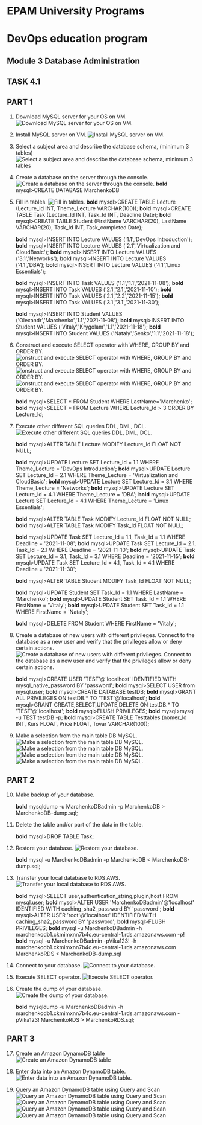 # EPAM University Programs
# DevOps education program
## Module 3 Database Administration
## TASK 4.1 
## PART 1

1. Download MySQL server for your OS on VM.
	![Download MySQL server for your OS on VM.](https://github.com/MarchenkoOlexandr/DevOps_online_Vinnitsja_2021Q4/blob/3ec94dda364a7cdcc47ab25cd643249dcab28aac/m1/task4.1/Screenshot_1.png "Download MySQL server for your OS on VM.")

2. Install MySQL server on VM.
	![Install MySQL server on VM.](https://github.com/MarchenkoOlexandr/DevOps_online_Vinnitsja_2021Q4/blob/3ec94dda364a7cdcc47ab25cd643249dcab28aac/m1/task4.1/Screenshot_2.png "Install MySQL server on VM.")
	
3. Select a subject area and describe the database schema, (minimum 3 tables)
	![Select a subject area and describe the database schema, minimum 3 tables](https://github.com/MarchenkoOlexandr/DevOps_online_Vinnitsja_2021Q4/blob/3ec94dda364a7cdcc47ab25cd643249dcab28aac/m1/task4.1/Screenshot_3.png "Select a subject area and describe the database schema, minimum 3 tables")
	
4. Create a database on the server through the console.
	![Create a database on the server through the console.](https://github.com/MarchenkoOlexandr/DevOps_online_Vinnitsja_2021Q4/blob/3ec94dda364a7cdcc47ab25cd643249dcab28aac/m1/task4.1/Screenshot_4.png "Create a database on the server through the console.")
	**bold**	mysql>CREATE DATABASE MarchenkoDB
	
5. Fill in tables.
	![Fill in tables.](https://github.com/MarchenkoOlexandr/DevOps_online_Vinnitsja_2021Q4/blob/3ec94dda364a7cdcc47ab25cd643249dcab28aac/m1/task4.1/Screenshot_5.png "Fill in tables.")
	**bold**	mysql>CREATE TABLE Lecture (Lecture_Id INT, Theme_Lecture VARCHAR(100));
	**bold**	mysql>CREATE TABLE Task (Lecture_Id INT, Task_Id INT, Deadline Date);
	**bold**	mysql>CREATE TABLE Student (FirstName VARCHAR(20), LastName VARCHAR(20), Task_Id INT, Task_completed Date);
	
	**bold**	mysql>INSERT INTO Lecture VALUES ('1.1','DevOps Introduction');
	**bold**	mysql>INSERT INTO Lecture VALUES ('2.1','Virtualization and CloudBasic');
	**bold**	mysql>INSERT INTO Lecture VALUES ('3.1','Networks');
	**bold**	mysql>INSERT INTO Lecture VALUES ('4.1','DBA');
	**bold**	mysql>INSERT INTO Lecture VALUES ('4.1','Linux Essentials');

	**bold**	mysql>INSERT INTO Task VALUES ('1.1','1.1','2021-11-08');
	**bold**	mysql>INSERT INTO Task VALUES ('2.1','2.1','2021-11-10');
	**bold**	mysql>INSERT INTO Task VALUES ('2.1','2.2','2021-11-15');
	**bold**	mysql>INSERT INTO Task VALUES ('3.1','3.1','2021-11-30');

	**bold**	mysql>INSERT INTO Student VALUES ('Olexandr','Marchenko','1.1','2021-11-08');
	**bold**	mysql>INSERT INTO Student VALUES ('Vitaly','Krygolam','1.1','2021-11-18');
	**bold**	mysql>INSERT INTO Student VALUES ('Nataly','Senko','1.1','2021-11-18');
	
	
6. Construct and execute SELECT operator with WHERE, GROUP BY and ORDER BY.
	![onstruct and execute SELECT operator with WHERE, GROUP BY and ORDER BY.](https://github.com/MarchenkoOlexandr/DevOps_online_Vinnitsja_2021Q4/blob/3ec94dda364a7cdcc47ab25cd643249dcab28aac/m1/task4.1/Screenshot_6.png "onstruct and execute SELECT operator with WHERE, GROUP BY and ORDER BY.")
	![onstruct and execute SELECT operator with WHERE, GROUP BY and ORDER BY.](https://github.com/MarchenkoOlexandr/DevOps_online_Vinnitsja_2021Q4/blob/3ec94dda364a7cdcc47ab25cd643249dcab28aac/m1/task4.1/Screenshot_7.png "onstruct and execute SELECT operator with WHERE, GROUP BY and ORDER BY.")
	![onstruct and execute SELECT operator with WHERE, GROUP BY and ORDER BY.](https://github.com/MarchenkoOlexandr/DevOps_online_Vinnitsja_2021Q4/blob/3ec94dda364a7cdcc47ab25cd643249dcab28aac/m1/task4.1/Screenshot_8.png "onstruct and execute SELECT operator with WHERE, GROUP BY and ORDER BY.")
	
	**bold**	mysql>SELECT * FROM Student WHERE LastName='Marchenko';
	**bold**	mysql>SELECT * FROM Lecture WHERE Lecture_Id > 3 ORDER BY Lecture_Id;
	
7. Execute other different SQL queries DDL, DML, DCL.
	![](https://github.com/MarchenkoOlexandr/DevOps_online_Vinnitsja_2021Q4/blob/3ec94dda364a7cdcc47ab25cd643249dcab28aac/m1/task4.1/Screenshot_9.png "Execute other different SQL queries DDL, DML, DCL.")
	
	**bold**	mysql>ALTER TABLE Lecture MODIFY Lecture_Id FLOAT NOT NULL;

	**bold**	mysql>UPDATE Lecture SET Lecture_Id = 1.1 WHERE Theme_Lecture = 'DevOps Introduction';
	**bold**	mysql>UPDATE Lecture SET Lecture_Id = 2.1 WHERE Theme_Lecture = 'Virtualization and CloudBasic';
	**bold**	mysql>UPDATE Lecture SET Lecture_Id = 3.1 WHERE Theme_Lecture = 'Networks';
	**bold**	mysql>UPDATE Lecture SET Lecture_Id = 4.1 WHERE Theme_Lecture = 'DBA';
	**bold**	mysql>UPDATE Lecture SET Lecture_Id = 4.1 WHERE Theme_Lecture = 'Linux Essentials';

	**bold**	mysql>ALTER TABLE Task MODIFY Lecture_Id FLOAT NOT NULL;
	**bold**	mysql>ALTER TABLE Task MODIFY Task_Id FLOAT NOT NULL;

	**bold**	mysql>UPDATE Task SET Lecture_Id = 1.1, Task_Id = 1.1 WHERE Deadline = '2021-11-08';
	**bold**	mysql>UPDATE Task SET Lecture_Id = 2.1, Task_Id = 2.1 WHERE Deadline = '2021-11-10';
	**bold**	mysql>UPDATE Task SET Lecture_Id = 3.1, Task_Id = 3.1 WHERE Deadline = '2021-11-15';
	**bold**	mysql>UPDATE Task SET Lecture_Id = 4.1, Task_Id = 4.1 WHERE Deadline = '2021-11-30';

	**bold**	mysql>ALTER TABLE Student MODIFY Task_Id FLOAT NOT NULL;

	**bold**	mysql>UPDATE Student SET Task_Id = 1.1 WHERE LastName = 'Marchenko';
	**bold**	mysql>UPDATE Student SET Task_Id = 1.1 WHERE FirstName = 'Vitaly';
	**bold**	mysql>UPDATE Student SET Task_Id = 1.1 WHERE FirstName = 'Nataly';
	
	**bold**	mysql>DELETE FROM Student WHERE FirstName = 'Vitaly';
	
8. Create a database of new users with different privileges. Connect to the database as a new user and verify that the privileges allow or deny certain actions.
	![Create a database of new users with different privileges. Connect to the database as a new user and verify that the privileges allow or deny certain actions.](https://github.com/MarchenkoOlexandr/DevOps_online_Vinnitsja_2021Q4/blob/3ec94dda364a7cdcc47ab25cd643249dcab28aac/m1/task4.1/Screenshot_10.png "Create a database of new users with different privileges. Connect to the database as a new user and verify that the privileges allow or deny certain actions.")
	
	**bold**	mysql>CREATE USER 'TEST'@'localhost' IDENTIFIED WITH mysql_native_password BY 'password';
	**bold**	mysql>SELECT USER from mysql.user;
	**bold**	mysql>CREATE DATABASE testDB;
	**bold**	mysql>GRANT ALL PRIVILEGES ON testDB.* TO 'TEST'@'localhost';
	**bold**	mysql>GRANT CREATE,SELECT,UPDATE,DELETE ON testDB.* TO 'TEST'@'localhost';
	**bold**	mysql>FLUSH PRIVILEGES;
	**bold**	mysql>mysql -u TEST testDB -p;
	**bold**	mysql>CREATE TABLE Testtables (nomer_Id INT, Kurs FLOAT, Price FLOAT, Tovar VARCHAR(100));	
	
9. Make a selection from the main table DB MySQL.
	![Make a selection from the main table DB MySQL.](https://github.com/MarchenkoOlexandr/DevOps_online_Vinnitsja_2021Q4/blob/3ec94dda364a7cdcc47ab25cd643249dcab28aac/m1/task4.1/Screenshot_11.png "Make a selection from the main table DB MySQL.")
	![Make a selection from the main table DB MySQL.](https://github.com/MarchenkoOlexandr/DevOps_online_Vinnitsja_2021Q4/blob/3ec94dda364a7cdcc47ab25cd643249dcab28aac/m1/task4.1/Screenshot_12.png "Make a selection from the main table DB MySQL.")
	![Make a selection from the main table DB MySQL.](https://github.com/MarchenkoOlexandr/DevOps_online_Vinnitsja_2021Q4/blob/3ec94dda364a7cdcc47ab25cd643249dcab28aac/m1/task4.1/Screenshot_13.png "Make a selection from the main table DB MySQL.")
	![Make a selection from the main table DB MySQL.](https://github.com/MarchenkoOlexandr/DevOps_online_Vinnitsja_2021Q4/blob/3ec94dda364a7cdcc47ab25cd643249dcab28aac/m1/task4.1/Screenshot_14.png "Make a selection from the main table DB MySQL.")

## PART 2

10. Make backup of your database.
 
	**bold**	mysqldump -u MarchenkoDBadmin -p MarchenkoDB > MarchenkoDB-dump.sql;

11. Delete the table and/or part of the data in the table.
 
	**bold**	mysql>DROP TABLE Task;

12. Restore your database.
	![Restore your database.](https "Restore your database.")

	**bold**	mysql -u MarchenkoDBadmin -p MarchenkoDB < MarchenkoDB-dump.sql;

13. Transfer your local database to RDS AWS.
	![Transfer your local database to RDS AWS.](https://github.com/MarchenkoOlexandr/DevOps_online_Vinnitsja_2021Q4/blob/3ec94dda364a7cdcc47ab25cd643249dcab28aac/m1/task4.1/Screenshot_15.png "Transfer your local database to RDS AWS.")

	**bold**	mysql>SELECT user,authentication_string,plugin,host FROM mysql.user;
	**bold**	mysql>ALTER USER 'MarchenkoDBadmin'@'localhost' IDENTIFIED WITH caching_sha2_password BY 'password';
	**bold**	mysql>ALTER USER 'root'@'localhost' IDENTIFIED WITH caching_sha2_password BY 'password';
	**bold**	mysql>FLUSH PRIVILEGES;
	**bold**	mysql -u MarchenkoDBadmin -h marchenkodb1.ckmimxnn7b4c.eu-central-1.rds.amazonaws.com -p!
	**bold**	mysql -u MarchenkoDBadmin -pVika123! -h marchenkodb1.ckmimxnn7b4c.eu-central-1.rds.amazonaws.com MarchenkoRDS < MarchenkoDB-dump.sql


14. Connect to your database.
	![Connect to your database.](https://github.com/MarchenkoOlexandr/DevOps_online_Vinnitsja_2021Q4/blob/3ec94dda364a7cdcc47ab25cd643249dcab28aac/m1/task4.1/Screenshot_16.png "Connect to your database.")

15. Execute SELECT operator.
	![Execute SELECT operator.](https://github.com/MarchenkoOlexandr/DevOps_online_Vinnitsja_2021Q4/blob/3ec94dda364a7cdcc47ab25cd643249dcab28aac/m1/task4.1/Screenshot_17.png "Execute SELECT operator.")

16. Create the dump of your database.
	![Create the dump of your database.](https://github.com/MarchenkoOlexandr/DevOps_online_Vinnitsja_2021Q4/blob/3ec94dda364a7cdcc47ab25cd643249dcab28aac/m1/task4.1/Screenshot_18.png "Create the dump of your database.")

	**bold**	mysqldump -u MarchenkoDBadmin -h marchenkodb1.ckmimxnn7b4c.eu-central-1.rds.amazonaws.com -pVika123! MarchenkoRDS > MarchenkoRDS.sql;

## PART 3

17. Create an Amazon DynamoDB table
	![Create an Amazon DynamoDB table](https://github.com/MarchenkoOlexandr/DevOps_online_Vinnitsja_2021Q4/blob/3ec94dda364a7cdcc47ab25cd643249dcab28aac/m1/task4.1/Screenshot_19.png "Create an Amazon DynamoDB table")

18. Enter data into an Amazon DynamoDB table.
	![Enter data into an Amazon DynamoDB table.](https://github.com/MarchenkoOlexandr/DevOps_online_Vinnitsja_2021Q4/blob/3ec94dda364a7cdcc47ab25cd643249dcab28aac/m1/task4.1/Screenshot_20.png "Enter data into an Amazon DynamoDB table.")

19. Query an Amazon DynamoDB table using Query and Scan
	![Query an Amazon DynamoDB table using Query and Scan](https://github.com/MarchenkoOlexandr/DevOps_online_Vinnitsja_2021Q4/blob/3ec94dda364a7cdcc47ab25cd643249dcab28aac/m1/task4.1/Screenshot_21.png "Query an Amazon DynamoDB table using Query and Scan")
	![Query an Amazon DynamoDB table using Query and Scan](https://github.com/MarchenkoOlexandr/DevOps_online_Vinnitsja_2021Q4/blob/3ec94dda364a7cdcc47ab25cd643249dcab28aac/m1/task4.1/Screenshot_22.png "Query an Amazon DynamoDB table using Query and Scan")
	![Query an Amazon DynamoDB table using Query and Scan](https://github.com/MarchenkoOlexandr/DevOps_online_Vinnitsja_2021Q4/blob/3ec94dda364a7cdcc47ab25cd643249dcab28aac/m1/task4.1/Screenshot_23.png "Query an Amazon DynamoDB table using Query and Scan")
	![Query an Amazon DynamoDB table using Query and Scan](https://github.com/MarchenkoOlexandr/DevOps_online_Vinnitsja_2021Q4/blob/3ec94dda364a7cdcc47ab25cd643249dcab28aac/m1/task4.1/Screenshot_24.png "Query an Amazon DynamoDB table using Query and Scan")
